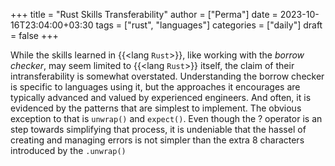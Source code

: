 +++
title = "Rust Skills Transferability"
author = ["Perma"]
date = 2023-10-16T23:04:00+03:30
tags = ["rust", "languages"]
categories = ["daily"]
draft = false
+++

While the skills learned in {{<lang `Rust`>}}, like working with the _borrow checker_, may seem limited to {{<lang `Rust`>}} itself, the claim of their intransferability is somewhat overstated. Understanding the borrow checker is specific to languages using it, but the approaches it encourages are typically advanced and valued by experienced engineers.
And often, it is evidenced by the patterns that are simplest to implement.
The obvious exception to that is `unwrap()` and `expect()`. Even though the ? operator is an step towards simplifying that process, it is undeniable that the hassel of creating and managing errors is not simpler than the extra 8 characters introduced by the `.unwrap()`
